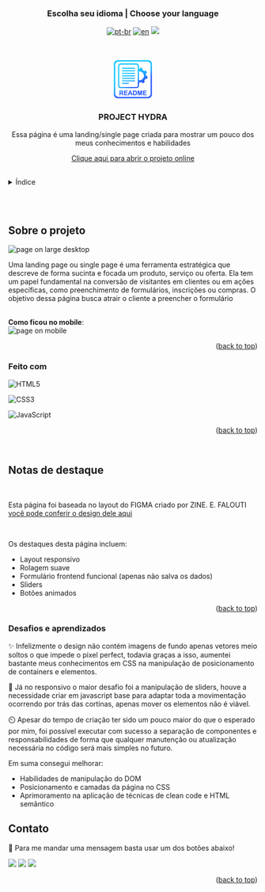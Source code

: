 ### <div align="center">Escolha seu idioma | Choose your language </div>

<div align="center">

[![pt-br](https://img.shields.io/badge/lang-pt--br-green.svg)](https://github.com/edilan-ribeiro/hydra-project/blob/main/README.md) 
[![en](https://img.shields.io/badge/lang-en-red.svg)](https://github.com/edilan-ribeiro/hydra-project/blob/main/README.en.md)
<img src="https://user-images.githubusercontent.com/73097560/115834477-dbab4500-a447-11eb-908a-139a6edaec5c.gif">

</div>
<br>
<a name="readme-top"></a>

<br />
<div align="center">
  <a href="https://github.com/edilan-ribeiro/hydra-project">
    <img src="./src/images/readme/logo.png" alt="Logo" width="80" height="80">
  </a>

<h3 align="center">PROJECT HYDRA</h3>

  <p align="center">
    Essa página é uma landing/single page criada para mostrar um pouco dos meus conhecimentos e habilidades
  </p>
  
  <a href="https://edilan-ribeiro.github.io/hydra-project">Clique aqui para abrir o projeto online</a>
</div>

<br>

<details>
  <summary>Índice</summary>
  <ol>
    <li>
      <a href="#sobre-o-projeto">Sobre o projeto</a>
      <ul>
        <li><a href="#feito-com">Feito com</a></li>
        <li><a href="#notas-de-destaque">Notas de destaque</a></li>
        <li><a href="#desafios-e-aprendizados">Desafios e aprendizados</a></li>
        </ul>
    </li>
    <li><a href="#contato">Contato</a></li>
  </ol>
</details>

<br><br>

## Sobre o projeto

<img src="./src/images/readme/desktop.gif" alt="page on large desktop" width="480" height="250">

<br>

Uma landing page ou single page é uma ferramenta estratégica que descreve de forma sucinta e focada um produto, serviço ou oferta.
Ela tem um papel fundamental na conversão de visitantes em clientes ou em ações específicas, como preenchimento de formulários, inscrições ou compras.
O objetivo dessa página busca atrair o cliente a preencher o formulário


<br>
<strong>Como ficou no mobile</strong>:

<br>

<img src="./src/images/readme/mobile.gif" alt="page on mobile" width="153" height="278">

<p align="right">(<a href="#readme-top">back to top</a>)</p>



### Feito com


![HTML5](https://img.shields.io/badge/HTML5%20-%23E34F26.svg?style=for-the-badge&logo=html5&logoColor=white)

![CSS3](https://img.shields.io/badge/CSS%20-%231572B6.svg?style=for-the-badge&logo=css3&logoColor=white)

![JavaScript](https://img.shields.io/badge/JavaScript%20-%23F7DF1E.svg?style=for-the-badge&logo=javascript&logoColor=black)

<p align="right">(<a href="#readme-top">back to top</a>)</p>

<br>

## Notas de destaque

<br>

Esta página foi baseada no layout do FIGMA criado por ZINE. E. FALOUTI 
<a href="https://www.figma.com/file/nauHlmXLdOnXq12HoROex1/Hydra-Landing-Page-(Community)?type=design&node-id=0-1&mode=design&t=Wb8M0y8o3z57TLEF-0" target="_blank"> você pode conferir o design dele aqui </a>

<br>

Os destaques desta página incluem:

- Layout responsivo
- Rolagem suave
- Formulário frontend funcional (apenas não salva os dados)
- Sliders
- Botões animados

<p align="right">(<a href="#readme-top">back to top</a>)</p>

### Desafios e aprendizados

✨ Infelizmente o design não contém imagens de fundo apenas vetores meio soltos o que impede o pixel perfect, todavia graças a isso, aumentei bastante meus conhecimentos em CSS na manipulação de posicionamento de containers e elementos.

📱 Já no responsivo o maior desafio foi a manipulação de sliders, houve a necessidade criar em javascript base para adaptar toda a movimentação ocorrendo por trás das cortinas, apenas mover os elementos não é viável.

⏲️ Apesar do tempo de criação ter sido um pouco maior do que o esperado por mim, foi possível executar com sucesso a separação de componentes e responsabilidades de forma que qualquer manutenção ou atualização necessária no código será mais simples no futuro.


Em suma consegui melhorar:
 - Habilidades de manipulação do DOM
 - Posicionamento e camadas da página no CSS
 - Aprimoramento na aplicação de técnicas de clean code e HTML semântico


## Contato

💌 Para me mandar uma mensagem basta usar um dos botões abaixo!<br>

  <a href = "mailto:edilanbusiness@gmail.com" target="_blank"><img src="https://img.shields.io/badge/-gmail-333333?style=flat&logo=gmail&logoColor=EA4335" height="25"></a>
  <a href="https://www.linkedin.com/in/edilan-ribeiro-santos" target="_blank"><img src="https://img.shields.io/badge/-linkedin-333333?style=flat&logo=linkedin&logoColor=0A66C2" height="25"></a> 
  <a href="https://whatsa.me/5561983769634/?t=Ol%C3%A1,%20vim%20atrav%C3%A9s%20do%20seu%20GitHub!" target="_blank">
  <img src="https://img.shields.io/badge/-whatsapp-333333?style=flat&logo=whatsapp&logoColor=25D366" height="25"></a>



<p align="right">(<a href="#readme-top">back to top</a>)</p>
